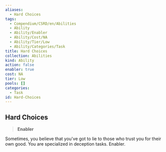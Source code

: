 ```yaml
---
aliases:
  - Hard Choices
tags:
  - Compendium/CSRD/en/Abilities
  - Ability
  - Ability/Enabler
  - Ability/Cost/NA
  - Ability/Tier/Low
  - Ability/Categories/Task
title: Hard Choices
collection: Abilities
kind: Ability
action: false
enabler: true
cost: NA
tier: Low
pools: []
categories:
  - Task
id: Hard-Choices
---
```

## Hard Choices  
  
>**Enabler**
  
  
  
Sometimes, you believe that you've got to lie to those who trust you for their own good. You are specialized in deception tasks. Enabler.
